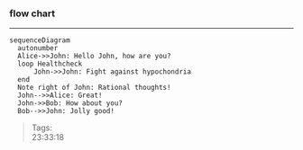 <!---ID: note-13072023-233318--->
### flow chart  
----

``` mermaid
sequenceDiagram
  autonumber
  Alice->>John: Hello John, how are you?
  loop Healthcheck
      John->>John: Fight against hypochondria
  end
  Note right of John: Rational thoughts!
  John-->>Alice: Great!
  John->>Bob: How about you?
  Bob-->>John: Jolly good!
```

>Tags:     
23:33:18
<!--- IDW: (/home/wz/wz-notes/docs/week-28072023.md)(note-13072023-233318.md) --->
<!--- ID: [ flow chart  ](note-13072023-233318.md) --->
